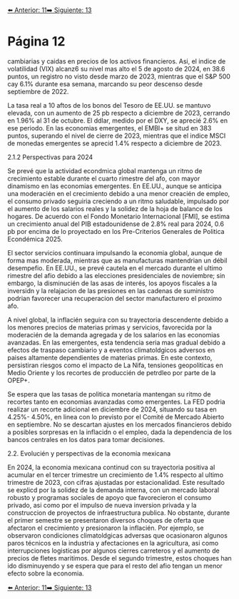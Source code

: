 [⬅️ Anterior: 11](./11.md)[➡️ Siguiente: 13](./13.md)

# Página 12

cambiarias y caidas en precios de los activos financieros. Asi, el indice de volatilidad (VIX) alcanz6 su nivel mas
alto el 5 de agosto de 2024, en 38.6 puntos, un registro no visto desde marzo de 2023, mientras que el S&P 500
cay 6.1% durante esa semana, marcando su peor descenso desde septiembre de 2022.

La tasa real a 10 aftos de los bonos del Tesoro de EE.UU. se mantuvo elevada, con un aumento de 25 pb
respecto a diciembre de 2023, cerrando en 1.96% al 31 de octubre. El ddlar, medido por el DXY, se aprecié 2.6%
en ese periodo. En las economias emergentes, el EMBI+ se situd en 383 puntos, superando el nivel de cierre
de 2023, mientras que el indice MSCI de monedas emergentes se aprecid 1.4% respecto a diciembre de 2023.

2.1.2 Perspectivas para 2024

Se prevé que la actividad econdmica global mantenga un ritmo de crecimiento estable durante el cuarto
rimestre del afo, con mayor dinamismo en las economias emergentes. En EE.UU., aunque se anticipa una
moderacién en el crecimiento debido a una menor creacién de empleo, el consumo privado seguiria
creciendo a un ritmo saludable, impulsado por el aumento de los salarios reales y la solidez de la hoja de
balance de los hogares. De acuerdo con el Fondo Monetario Internacional [FMI], se estima un crecimiento anual
del PIB estadounidense de 2.8% real para 2024, 0.6 pb por encima de lo proyectado en los Pre-Criterios
Generales de Politica Econdémica 2025.

El sector servicios continuara impulsando la economia global, aunque de forma mas moderada, mientras que
as manufacturas mantendrian un débil desempefio. En EE.UU., se prevé cautela en el mercado durante el ultimo
rimestre del afio debido a las elecciones presidenciales de noviembre; sin embargo, la disminucién de las
asas de interés, los apoyos fiscales a la inversidn y la relajacion de las presiones en las cadenas de suministro
podrian favorecer una recuperacion del sector manufacturero el proximo afo.

A nivel global, la inflacién seguira con su trayectoria descendente debido a los menores precios de materias
primas y servicios, favorecida por la moderacién de la demanda agregada y de los salarios en las economias
avanzadas. En las emergentes, esta tendencia seria mas gradual debido a efectos de traspaso cambiario y a
eventos climatoldgicos adversos en paises altamente dependientes de materias primas. En este contexto,
persistiran riesgos como el impacto de La Nifa, tensiones geopoliticas en Medio Oriente y los recortes de
produccién de petrdleo por parte de la OPEP+.

Se espera que las tasas de politica monetaria mantengan su ritmo de recortes tanto en economias avanzadas
como emergentes. La FED podria realizar un recorte adicional en diciembre de 2024, situando su tasa en 4.25%-
4.50%, en linea con lo previsto por el Comité de Mercado Abierto en septiembre. No se descartan ajustes en
los mercados financieros debido a posibles sorpresas en la inflacidn o el empleo, dada la dependencia de los
bancos centrales en los datos para tomar decisiones.

2.2. Evolucién y perspectivas de la economia mexicana

En 2024, la economia mexicana continud con su trayectoria positiva al acumular en el tercer trimestre un
crecimiento de 1.4% respecto al ultimo trimestre de 2023, con cifras ajustadas por estacionalidad. Este resultado
se explicd por la solidez de la demanda interna, con un mercado laboral robusto y programas sociales de
apoyo que favorecieron el consumo privado, asi como por el impulso de nueva inversion privada y la
construccion de proyectos de infraestructura publica. No obstante, durante el primer semestre se presentaron
diversos choques de oferta que afectaron el crecimiento y presionaron la inflacién. Por ejemplo, se observaron
condiciones climatoldgicas adversas que ocasionaron algunos paros técnicos en la industria y afectaciones en
la agricultura, asi como interrupciones logisticas por algunos cierres carreteros y el aumento de precios de
fletes maritimos. Desde el segundo trimestre, estos choques han ido disminuyendo y se espera que para el
resto del afio tengan un menor efecto sobre la economia.

[⬅️ Anterior: 11](./11.md)[➡️ Siguiente: 13](./13.md)